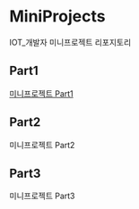 # MiniProjects
IOT_개발자 미니프로젝트 리포지토리

## Part1
[미니프로젝트 Part1](https://github.com/OHYUNBEOM/MiniProjects/tree/main/part1)

## Part2
미니프로젝트 Part2

## Part3
미니프로젝트 Part3
